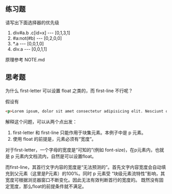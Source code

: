 ## 练习题
请写出下面选择器的优先级
1. div#a.b .c[id=x] --- [0,1,3,1]
2. #a:not(#b) --- [0,2,0,0]
3. *.a --- [0,0,1,0]
4. div.a --- [0,0,1,1]

原理参考 NOTE.md

## 思考题
为什么 first-letter 可以设置 float 之类的，而 first-line 不行呢？

假设有
```html
<p>Lorem ipsum, dolor sit amet consectetur adipisicing elit. Nesciunt odit tenetur necessitatibus blanditiis pariatur vitae minus voluptate eum ipsam, laudantium culpa fugit dolorem mollitia reiciendis est maxime assumenda tempora sequi?</p>
```
解释这个问题，可以从两个点出发：
1. first-letter 和 first-line 只能作用于块集元素。本例子中是 p 元素。
2. 使用 float 的前提是，元素必须有“宽度”。

对于first-letter，一个字母的宽度是“可知的”(例如 font-size)，在p元素内，也就是 p 元素内文档流内，自然是可以设置float。

而first-line，其首行文字内容的宽度是“无法预测的”。首先文字内容宽度会自动填充到父元素（这里是P元素）的100%。同时 p 元素受 “块级元素流特性”影响，其宽度可根据浏览器窗口不断变化。因此无法有效判断首行的宽度的。 既然没有固定宽度，那么float的前提条件就不满足。